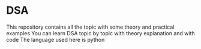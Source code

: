# DSA
This repository contains all the topic with some theory and practical examples
You can learn DSA topic by topic with theory explanation and with code
The language used here is python
